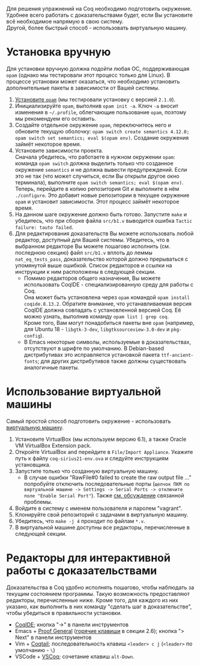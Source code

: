 Для решения упражнений на Coq необходимо подготовить окружение.  
Удобнее всего работать с доказательствами будет, если Вы установите всё необходимое напрямую в свою систему.  
Другой, более быстрый способ - использовать виртуальную машину.  

# Установка вручную

Для установки вручную должна подойти любая ОС, поддерживающая ``opam`` (однако мы тестировали этот процесс только для Linux). В процессе установки может оказаться, что необходимо установить дополнительные пакеты в зависимости от Вашей системы.

1. [Установите ``opam``](https://opam.ocaml.org/doc/Install.html) (мы тестировали установку с версией ``2.1.0``). 
2. Инициализируйте ``opam``, выполнив ``opam init -a``. Ключ ``-a`` вносит изменения в ``~/.profile``, облегчающие пользование ``opam``, поэтому мы рекомендуем его оставить. 
3. Создайте отдельное окружение ``opam``, переключитесь него и обновите текущую оболочку: ``opam switch create semantics 4.12.0; opam switch set semantics; eval $(opam env)``. Создание окружения займёт некоторое время. 
4. Установите зависимости проекта.  
   Сначала убедитесь, что работаете в нужном окружении ``opam``: команда ``opam switch`` должна выделить только что созданное окружение ``semantics`` и не должна вывести предупреждений. Если это не так (что может случиться, если Вы открыли другое окно терминала), выполните ``opam switch semantics; eval $(opam env)``.  
   Теперь, перейдите в копию репозитория Git и выполните в нём ``./configure``. Это добавит новые репозитории в текущее окружение ``opam`` и установит зависимости. Этот процесс займёт некоторое время. 
5. На данном шаге окружение должно быть готово. Запустите ``make`` и убедитесь, что при сборке файла ``src/b1.v`` выводится ошибка ``Tactic failure: tauto failed``. 
6. Для редактирования доказательств Вы можете использовать любой редактор, доступный для Вашей системы. Убедитесь, что в выбранном редакторе Вы можете пошагово исполнить (см. последнюю секцию) файл ``src/b1.v`` вплоть до леммы ``nat_eq_tests_pass``, доказательство которой должно прерываться с упомянутой выше ошибкой. Список редакторов и ссылки на инструкции к ним расположены в следующей секции. 
   - Помимо редакторов общего назначения, Вы можете использовать CoqIDE - специализированную среду для работы с Coq.  
     Она может быть установлена через ``opam`` командой ``opam install coqide.8.13.2``. Обратите внимание, что устанавливаемая версия CoqIDE должна совпадать с установленной версией Coq. Её можно узнать, выполнив команду ``opam list | grep coq``.   
     Кроме того, Вам могут понадобиться пакеты вне ``opam`` (например, для Ubuntu 18 - ``libgtk-3-dev``, ``libgtksourceview-3.0-dev`` и ``pkg-config``). 
   - В Emacs некоторые символы, используемые в доказательствах, отсутствуют в шрифте по умолчанию. В Debian-based дистрибутивах это исправляется установкой пакета ``ttf-ancient-fonts``; для других дистрибутивов также должны существовать аналогичные пакеты. 

# Использование виртуальной машины

Самый простой способ подготовить окружение - использовать [виртуальную машину](https://drive.google.com/drive/folders/18EvHt41y4JSFhZiVR5zB7AeUwESR85GT?usp=sharing). 

1. Установите VirtualBox (мы используем версию 6.1), а также Oracle VM VirtualBox Extension pack.
2. Откройте VirtualBox and перейдите в ``File/Import Appliance``. Укажите путь к файлу ``coq-sirius21-env.ova`` и следуйте инструкциям установщика.
3. Запустите только что созданную виртуальную машину. 
	- В случае ошибки "RawFile#0 failed to create the raw output file ..." попробуйте отключить последовательные порты (`щелчок ПКМ по виртуальной машине -> Settings -> Serial Ports -> отключите поле "Enable Serial Port"`). Также [см. обсуждение](https://github.com/joelhandwell/ubuntu_vagrant_boxes/issues/1) связанной проблемы.
4. Войдите в систему с именем пользователя и паролем "vagrant".
5. Клонируйте свой репозиторий с задачами в виртуальную машину. 
6. Убедитесь, что ``make -j 4`` проходит по файлам ``*.v``. 
7. В виртуальной машине доступны все редакторы, перечисленные в следующей секции.

# Редакторы для интерактивной работы с доказательствами

Доказательства в Coq удобно исполнять пошагово, чтобы наблюдать за текущим состоянием программы. Такую возможность предоставляют редакторы, перечисленные ниже. Кроме того, для каждого из них указано, как выполнить в них команду "сделать шаг в доказательстве", чтобы убедиться в правильности установки. 

- [CoqIDE](https://coq.inria.fr/refman/practical-tools/coqide.html); кнопка "->" в панели инструментов
- Emacs + [Proof General](https://proofgeneral.github.io/) ([горячие клавиши](https://proofgeneral.github.io/doc/master/userman/Basic-Script-Management/#Basic-Script-Management) в секции 2.6); кнопка "> Next" в панели инструментов
- Vim + [Coqtail](https://github.com/whonore/Coqtail); последовательность клавиш ``<leader> c j`` (``<leader>`` по умолчанию - ``\``)
- VSCode + [VSCoq](https://github.com/coq-community/vscoq); сочетание клавиш ``alt-Down``.

